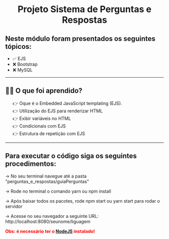 <h1 style="text-align: center">Projeto Sistema de Perguntas e Respostas</h1>

<h2>Neste módulo foram presentados os seguintes tópicos:</h2>

<ul>
  <li>✅ EJS</li>
  <li>❌ Bootstrap</li>
  <li>❌ MySQL</li>
</ul>

<hr />

<h2>👨‍🎓 O que foi aprendido?</h2>

<ul style="list-style: none">
  <li>👉 Oque é o Embedded JavaScript templating (EJS).</li>
  <li>👉 Utilização do EJS para renderizar HTML</li>
  <li>👉 Exibir variáveis no HTML</li>
  <li>👉 Condicionais com EJS</li>
  <li>👉 Estrutura de repetição com EJS</li>
</ul>

<hr />

<h2>Para executar o código siga os seguintes procedimentos:</h2>

<p>
  -> No seu terminal navegue até a pasta "perguntas_e_respostas/guiaPerguntas"
</p>

<p>-> Rode no terminal o comando yarn ou npm install</p>

<p>
  -> Após baixar todos os pacotes, rode npm start ou yarn start para rodar o
  servidor
</p>

<p>-> Acesse no seu navegador a seguinte URL: http://localhost:8080/seunome/liguagem</p>

<p style="font-weight: 700; color: red">
  Obs: é necessário ter o
  <a href="https://nodejs.org/en/">NodeJS</a> instalado!
</p>
